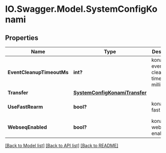 # IO.Swagger.Model.SystemConfigKonami
## Properties

Name | Type | Description | Notes
------------ | ------------- | ------------- | -------------
**EventCleanupTimeoutMs** | **int?** | konami event cleanup timeout in milliseconds | [optional] 
**Transfer** | [**SystemConfigKonamiTransfer**](SystemConfigKonamiTransfer.md) |  | [optional] 
**UseFastRearm** | **bool?** | konami use fast rearm | [optional] [default to false]
**WebseqEnabled** | **bool?** | konami webseq enabled | [optional] [default to false]

[[Back to Model list]](../README.md#documentation-for-models) [[Back to API list]](../README.md#documentation-for-api-endpoints) [[Back to README]](../README.md)


